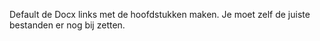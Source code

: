 Default de Docx links met de hoofdstukken maken. Je moet zelf de juiste bestanden er nog bij zetten.